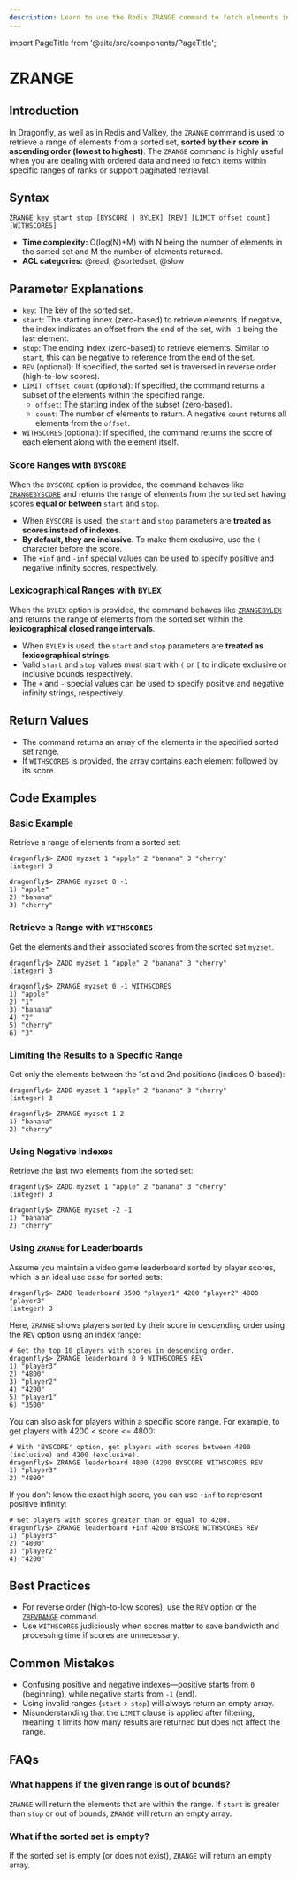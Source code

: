 ```yaml
---
description: Learn to use the Redis ZRANGE command to fetch elements in a specific range from a sorted set, plus expert tips beyond the official Redis docs.
---
```


import PageTitle from '@site/src/components/PageTitle';

# ZRANGE

<PageTitle title="Redis ZRANGE Explained (Better Than Official Docs)" />

## Introduction

In Dragonfly, as well as in Redis and Valkey, the `ZRANGE` command is used to retrieve a range of elements from a sorted set, **sorted by their score in ascending order (lowest to highest)**.
The `ZRANGE` command is highly useful when you are dealing with ordered data and need to fetch items within specific ranges of ranks or support paginated retrieval.

## Syntax

```shell
ZRANGE key start stop [BYSCORE | BYLEX] [REV] [LIMIT offset count] [WITHSCORES]
```

- **Time complexity:** O(log(N)+M) with N being the number of elements in the sorted set and M the number of elements returned.
- **ACL categories:** @read, @sortedset, @slow

## Parameter Explanations

- `key`: The key of the sorted set.
- `start`: The starting index (zero-based) to retrieve elements.
   If negative, the index indicates an offset from the end of the set, with `-1` being the last element.
- `stop`: The ending index (zero-based) to retrieve elements.
  Similar to `start`, this can be negative to reference from the end of the set.
- `REV` (optional): If specified, the sorted set is traversed in reverse order (high-to-low scores).
- `LIMIT offset count` (optional): If specified, the command returns a subset of the elements within the specified range.
  - `offset`: The starting index of the subset (zero-based).
  - `count`: The number of elements to return. A negative `count` returns all elements from the `offset`.
- `WITHSCORES` (optional): If specified, the command returns the score of each element along with the element itself.

### Score Ranges with `BYSCORE`

When the `BYSCORE` option is provided, the command behaves like [`ZRANGEBYSCORE`](zrangebyscore.md)
and returns the range of elements from the sorted set having scores **equal or between** `start` and `stop`.

- When `BYSCORE` is used, the `start` and `stop` parameters are **treated as scores instead of indexes**.
- **By default, they are inclusive**. To make them exclusive, use the `(` character before the score.
- The `+inf` and `-inf` special values can be used to specify positive and negative infinity scores, respectively.

### Lexicographical Ranges with `BYLEX`

When the `BYLEX` option is provided, the command behaves like [`ZRANGEBYLEX`](zrangebylex.md)
and returns the range of elements from the sorted set within the **lexicographical closed range intervals**.

- When `BYLEX` is used, the `start` and `stop` parameters are **treated as lexicographical strings**.
- Valid `start` and `stop` values must start with `(` or `[` to indicate exclusive or inclusive bounds respectively.
- The `+` and `-` special values can be used to specify positive and negative infinity strings, respectively.

## Return Values

- The command returns an array of the elements in the specified sorted set range.
- If `WITHSCORES` is provided, the array contains each element followed by its score.

## Code Examples

### Basic Example

Retrieve a range of elements from a sorted set:

```shell
dragonfly$> ZADD myzset 1 "apple" 2 "banana" 3 "cherry"
(integer) 3

dragonfly$> ZRANGE myzset 0 -1
1) "apple"
2) "banana"
3) "cherry"
```

### Retrieve a Range with `WITHSCORES`

Get the elements and their associated scores from the sorted set `myzset`.

```shell
dragonfly$> ZADD myzset 1 "apple" 2 "banana" 3 "cherry"
(integer) 3

dragonfly$> ZRANGE myzset 0 -1 WITHSCORES
1) "apple"
2) "1"
3) "banana"
4) "2"
5) "cherry"
6) "3"
```

### Limiting the Results to a Specific Range

Get only the elements between the 1st and 2nd positions (indices 0-based):

```shell
dragonfly$> ZADD myzset 1 "apple" 2 "banana" 3 "cherry"
(integer) 3

dragonfly$> ZRANGE myzset 1 2
1) "banana"
2) "cherry"
```

### Using Negative Indexes

Retrieve the last two elements from the sorted set:

```shell
dragonfly$> ZADD myzset 1 "apple" 2 "banana" 3 "cherry"
(integer) 3

dragonfly$> ZRANGE myzset -2 -1
1) "banana"
2) "cherry"
```

### Using `ZRANGE` for Leaderboards

Assume you maintain a video game leaderboard sorted by player scores, which is an ideal use case for sorted sets:

```shell
dragonfly$> ZADD leaderboard 3500 "player1" 4200 "player2" 4800 "player3"
(integer) 3
```

Here, `ZRANGE` shows players sorted by their score in descending order using the `REV` option using an index range:

```shell
# Get the top 10 players with scores in descending order.
dragonfly$> ZRANGE leaderboard 0 9 WITHSCORES REV
1) "player3"
2) "4800"
3) "player2"
4) "4200"
5) "player1"
6) "3500"
```

You can also ask for players within a specific score range.
For example, to get players with 4200 < score <= 4800:

```shell
# With 'BYSCORE' option, get players with scores between 4800 (inclusive) and 4200 (exclusive).
dragonfly$> ZRANGE leaderboard 4800 (4200 BYSCORE WITHSCORES REV
1) "player3"
2) "4800"
```

If you don't know the exact high score, you can use `+inf` to represent positive infinity:

```shell
# Get players with scores greater than or equal to 4200.
dragonfly$> ZRANGE leaderboard +inf 4200 BYSCORE WITHSCORES REV
1) "player3"
2) "4800"
3) "player2"
4) "4200"
```

## Best Practices

- For reverse order (high-to-low scores), use the `REV` option or the [`ZREVRANGE`](zrevrange.md) command.
- Use `WITHSCORES` judiciously when scores matter to save bandwidth and processing time if scores are unnecessary.

## Common Mistakes

- Confusing positive and negative indexes—positive starts from `0` (beginning), while negative starts from `-1` (end).
- Using invalid ranges (`start` > `stop`) will always return an empty array.
- Misunderstanding that the `LIMIT` clause is applied after filtering, meaning it limits how many results are returned but does not affect the range.

## FAQs

### What happens if the given range is out of bounds?

`ZRANGE` will return the elements that are within the range.
If `start` is greater than `stop` or out of bounds, `ZRANGE` will return an empty array.

### What if the sorted set is empty?

If the sorted set is empty (or does not exist), `ZRANGE` will return an empty array.
